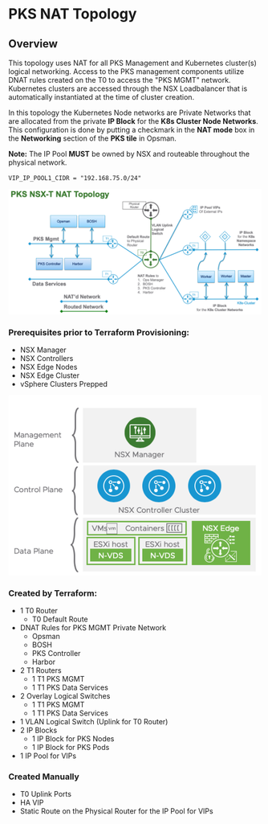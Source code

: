 # PKS NAT Topology

## Overview

This topology uses NAT for all PKS Management and Kubernetes cluster(s) logical networking. Access to the PKS management components utilize DNAT rules created on the T0 to access the "PKS MGMT" network. Kubernetes clusters are accessed through the NSX Loadbalancer that is automatically instantiated at the time of cluster creation.

In this topology the Kubernetes Node networks are Private Networks that are allocated from the private **IP Block** for the **K8s Cluster Node Networks**. This configuration is done by putting a checkmark in the **NAT mode** box in the **Networking** section of the **PKS tile** in Opsman.

**Note:** The IP Pool **MUST** be owned by NSX and routeable throughout the physical network.
```
VIP_IP_POOL1_CIDR = "192.168.75.0/24"
```

<img src="../images/nat-diagram.png">

### Prerequisites prior to Terraform Provisioning:
* NSX Manager
* NSX Controllers
* NSX Edge Nodes
* NSX Edge Cluster
* vSphere Clusters Prepped

<img src="../images/nsx-components.png">

### Created by Terraform:
* 1 T0 Router
    * T0 Default Route
* DNAT Rules for PKS MGMT Private Network
    * Opsman
    * BOSH
    * PKS Controller
    * Harbor
* 2 T1 Routers
    * 1 T1 PKS MGMT
    * 1 T1 PKS Data Services
* 2 Overlay Logical Switches
    * 1 T1 PKS MGMT
    * 1 T1 PKS Data Services
* 1 VLAN Logical Switch (Uplink for T0 Router)
* 2 IP Blocks
    * 1 IP Block for PKS Nodes
    * 1 IP Block for PKS Pods
* 1 IP Pool for VIPs 

### Created Manually
* T0 Uplink Ports
* HA VIP
* Static Route on the Physical Router for the IP Pool for VIPs
